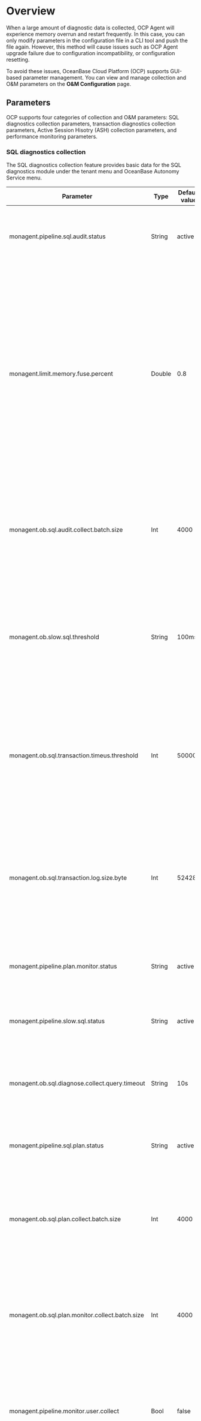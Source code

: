 # Overview

When a large amount of diagnostic data is collected, OCP Agent will experience memory overrun and restart frequently. In this case, you can only modify parameters in the configuration file in a CLI tool and push the file again. However, this method will cause issues such as OCP Agent upgrade failure due to configuration incompatibility, or configuration resetting.

To avoid these issues, OceanBase Cloud Platform (OCP) supports GUI-based parameter management. You can view and manage collection and O&M parameters on the **O&M Configuration** page.

## Parameters

OCP supports four categories of collection and O&M parameters: SQL diagnostics collection parameters, transaction diagnostics collection parameters, Active Session Hisotry (ASH) collection parameters, and performance monitoring parameters.

### SQL diagnostics collection

The SQL diagnostics collection feature provides basic data for the SQL diagnostics module under the tenant menu and OceanBase Autonomy Service menu.

| Parameter | Type | Default value | Value range | Description |
|--------|----------|--------|--------|-----------|
| monagent.pipeline.sql.audit.status | String | active | - | Specifies whether to enable SQL diagnostics collection from the sql_audit view. Valid values: `active` and `inactive`. |
| monagent.limit.memory.fuse.percent | Double | 0.8 | [0.1, 1.0] | The memory usage for triggering the termination of diagnostics collection, which is calculated by using the following formula: Current memory usage of the ocp_monagent process/Maximum memory usage allowed for the ocp_monagent process. When the specified threshold is reached, diagnostic data is no longer collected. If a large amount of diagnostic data is to be collected, you can increase this threshold. |
| monagent.ob.sql.audit.collect.batch.size | Int | 4000 | [500, 20000] | The number of internal views queried at a time during SQL diagnostics collection. If a large amount of diagnostic data is to be collected, you can increase this value to improve efficiency. |
| monagent.ob.slow.sql.threshold | String | 100ms | -| The threshold for identifying a slow SQL query. An SQL query whose execution time exceeds the threshold is reported as a slow SQL query to the MonitorDB. If a large number of slow SQL queries are identified, you can increase this threshold. |
| monagent.ob.sql.transaction.timeus.threshold | Int | 500000 | [10000, 300000000] | The time threshold for identifying a large transaction, in us. A transaction whose execution time is shorter than the threshold is not identified as a large transaction. If a great number of large transactions are identified, you can increase this threshold. |
| monagent.ob.sql.transaction.log.size.byte | Int | 524288 | [1024, 1073741824] | The log size threshold for identifying a large transaction, in bytes. A transaction whose log size is smaller than the threshold is not identified as a large transaction. If a great number of large transactions are identified, you can increase this threshold. |
| monagent.pipeline.plan.monitor.status | String | active | - | Specifies whether to collect information about parallel SQL queries. Valid values: `active` and `inactive`. |
| monagent.pipeline.slow.sql.status | String | active | - | Specifies whether to collect information about slow SQL queries. Valid values: `active` and `inactive`. |
| monagent.ob.sql.diagnose.collect.query.timeout | String | 10s | - | The timeout period of SQL queries for collecting diagnostic data from the sql_audit, sql_plan, and sql_plan_monitor views. |
| monagent.pipeline.sql.plan.status | String | active | - | Specifies whether to collect information about execution plans. Valid values: `active` and `inactive`. |
| monagent.ob.sql.plan.collect.batch.size | Int | 4000 | [500, 20000] | The number of internal views queried at a time during execution plan information collection. If a large amount of data is to be collected, you can increase this value to improve efficiency. |
| monagent.ob.sql.plan.monitor.collect.batch.size | Int | 4000 | [500, 20000] | The number of internal views queried at a time during parallel SQL statement information collection. If a large amount of data is to be collected, you can increase this value to improve efficiency. |
| monagent.pipeline.monitor.user.collect | Bool | false | - | Specifies whether to collect information about the SQL query statements executed by the OCP Agent user in the sys tenant. You can set this parameter to `true` during troubleshooting. |
| monagent.pipeline.empty.query.sql.collect | Bool | false | - | Specifies whether to collect sql_audit records with an empty query_sql column. You can set this parameter to `true` during troubleshooting. |

### Transaction diagnostics collection

The transaction diagnostics collection feature provides basic data for the transaction diagnostics module under the tenant menu and OceanBase Autonomy Service menu.

| Parameter | Type | Default value | Value range | Description |
|--------|----------|--------|--------|-----------|
| monagent.pipeline.transaction.status | String | active | - | Specifies whether to collect transaction information. Valid values: `active` and `inactive`. |
| monagent.ob.sql.transaction.collect.batch.size | Int | 4000 | [500, 20000] | The number of internal views queried at a time during transaction diagnostics collection. When a large amount of diagnostic data is to be collected, you can increase this value to improve efficiency. |
| monagent.ob.sql.transaction.collect.join.global.transaction | Bool | true | - | Specifies whether to join global transaction tables during transaction diagnostics collection. You can enable this parameter to collect diagnostics of XA transactions. |
| monagent.ob.sql.transaction.collect.query.timeout | String | 5s | - | The timeout period of SQL queries for collecting transaction diagnostics. |

### ASH collection

The ASH collection feature provides basic data for the session management module under the tenant menu and OceanBase Autonomy Service menu.

| Parameter | Type | Default value | Value range | Description |
|--------|----------|--------|--------|-----------|
| monagent.pipeline.session.status | String | active | - | Specifies whether to collect ASH records. Valid values: `active` and `inactive`. |
| monagent.ob.session.event.collect.batch.size | Int | 4000 | [500, 20000] | The number of internal views queried at a time during ASH collection. If a large amount of data is to be collected, you can increase this value to improve efficiency. |
| monagent.ob.session.event.collect.query.timeout | String | 10s | - | The timeout period of SQL queries for collecting ASH data. |

### Performance monitoring

| Parameter | Type | Default value | Value range | Description |
|--------|----------|--------|--------|-----------|
| monagent.pipeline.ob.status | String | active | - | Specifies whether to collect performance monitoring data. Valid values: `active` and `inactive`. |
| monagent.pipeline.tenant.disk.collect.disabled | Bool | false | - | Specifies whether to collect disk data of the tenant dimension and lower dimensions. We recommend that you set this parameter to `false` when an SQL performance issue occurs. |
| monagent.collector.ob.extra.interval | String | 60s | - | The minute-level frequency for collecting performance monitoring data. |
| monagent.second.metric.cache.update.interval | String | 5s | - | The second-level frequency for collecting performance monitoring data. |

## Parameter management operations

On the **O&M Configuration** page, you can perform the following basic management operations on clusters:

* [Manage parameters](200.manage-om-configuration-parameters.md): You can enable and disable O&M parameters, modify parameter values, search for parameters, and view modified parameters.
* [View the parameter modification history](300.view-om-configuration-parameters-history.md): You can view the modification history of all O&M parameters in the current cluster.
